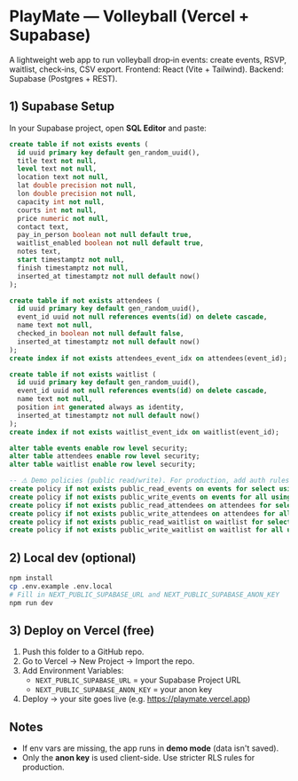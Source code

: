 # PlayMate — Volleyball (Vercel + Supabase)

A lightweight web app to run volleyball drop‑in events: create events, RSVP, waitlist, check‑ins, CSV export. 
Frontend: React (Vite + Tailwind). Backend: Supabase (Postgres + REST).

## 1) Supabase Setup
In your Supabase project, open **SQL Editor** and paste:

```sql
create table if not exists events (
  id uuid primary key default gen_random_uuid(),
  title text not null,
  level text not null,
  location text not null,
  lat double precision not null,
  lon double precision not null,
  capacity int not null,
  courts int not null,
  price numeric not null,
  contact text,
  pay_in_person boolean not null default true,
  waitlist_enabled boolean not null default true,
  notes text,
  start timestamptz not null,
  finish timestamptz not null,
  inserted_at timestamptz not null default now()
);

create table if not exists attendees (
  id uuid primary key default gen_random_uuid(),
  event_id uuid not null references events(id) on delete cascade,
  name text not null,
  checked_in boolean not null default false,
  inserted_at timestamptz not null default now()
);
create index if not exists attendees_event_idx on attendees(event_id);

create table if not exists waitlist (
  id uuid primary key default gen_random_uuid(),
  event_id uuid not null references events(id) on delete cascade,
  name text not null,
  position int generated always as identity,
  inserted_at timestamptz not null default now()
);
create index if not exists waitlist_event_idx on waitlist(event_id);

alter table events enable row level security;
alter table attendees enable row level security;
alter table waitlist enable row level security;

-- ⚠️ Demo policies (public read/write). For production, add auth rules.
create policy if not exists public_read_events on events for select using (true);
create policy if not exists public_write_events on events for all using (true) with check (true);
create policy if not exists public_read_attendees on attendees for select using (true);
create policy if not exists public_write_attendees on attendees for all using (true) with check (true);
create policy if not exists public_read_waitlist on waitlist for select using (true);
create policy if not exists public_write_waitlist on waitlist for all using (true) with check (true);
```

## 2) Local dev (optional)
```bash
npm install
cp .env.example .env.local
# Fill in NEXT_PUBLIC_SUPABASE_URL and NEXT_PUBLIC_SUPABASE_ANON_KEY
npm run dev
```

## 3) Deploy on Vercel (free)
1. Push this folder to a GitHub repo.
2. Go to Vercel → New Project → Import the repo.
3. Add Environment Variables:
   - `NEXT_PUBLIC_SUPABASE_URL` = your Supabase Project URL
   - `NEXT_PUBLIC_SUPABASE_ANON_KEY` = your anon key
4. Deploy → your site goes live (e.g. https://playmate.vercel.app)

## Notes
- If env vars are missing, the app runs in **demo mode** (data isn't saved).
- Only the **anon key** is used client-side. Use stricter RLS rules for production.